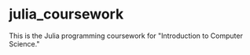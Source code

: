 # julia_coursework
This is the Julia programming coursework for "Introduction to Computer Science."
